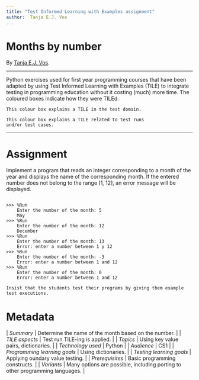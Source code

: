 ```yaml
---
title: "Test Informed Learning with Examples assignment"
author:  Tanja E.J. Vos
...
```


# Months by number

By [Tanja E.J. Vos](https://www.tanjavos.com).

------------------------------------------------------------------------

Python exercises used for first year programming courses that
have been adapted by using Test Informed Learning with Examples (TILE)
to integrate testing in programming education without it costing (much)
more time. The coloured boxes indicate how they were TILEd.

```testdomaintile
This colour box explains a TILE in the test domain.
```

```testruntile
This colour box explains a TILE related to test runs 
and/or test cases.
```
------------------------------------------------------------------------

# Assignment

Implement a program that reads an integer corresponding to a month
of the year and displays the name of the corresponding month. If the
entered number does not belong to the range [1, 12], an error
message will be displayed.

```small

>>> %Run 
    Enter the number of the month: 5
    May
>>> %Run 
    Enter the number of the month: 12
    December
>>> %Run 
    Enter the number of the month: 13
    Error: enter a number between 1 y 12
>>> %Run 
    Enter the number of the month: -3
    Error: enter a number between 1 and 12
>>> %Run 
    Enter the number of the month: 0
    Error: enter a number between 1 and 12
```

```testruntile
Insist that the students test their programs by giving them example
test executions.
```

# Metadata

| *Summary*                     | Determine the name of the month based on the number. |
| *TILE aspects*                | Test run TILE-ing is applied. |
| *Topics*                      | Using key value pairs, dictionaries. |
| *Technology used*             | Python |
| *Audience*                    | CS1 |
| *Programming learning goals*  | Using dictionaries. |
| *Testing learning goals*      | Applying oundary value testing. |
| *Prerequisites*               | Basic programming constructs. |
| *Variants*                    | Many options are possible, including porting to other programming languages. |    
